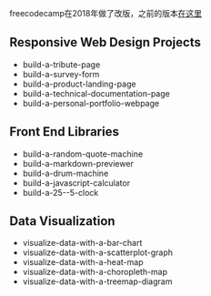 freecodecamp在2018年做了改版，之前的版本[在这里](./2016version.md)

## Responsive Web Design Projects
+ build-a-tribute-page
+ build-a-survey-form
+ build-a-product-landing-page
+ build-a-technical-documentation-page
+ build-a-personal-portfolio-webpage

## Front End Libraries
+ build-a-random-quote-machine
+ build-a-markdown-previewer
+ build-a-drum-machine
+ build-a-javascript-calculator
+ build-a-25--5-clock

## Data Visualization
+ visualize-data-with-a-bar-chart
+ visualize-data-with-a-scatterplot-graph
+ visualize-data-with-a-heat-map
+ visualize-data-with-a-choropleth-map
+ visualize-data-with-a-treemap-diagram	
